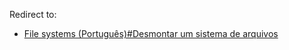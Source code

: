 Redirect to:

*   [File systems (Português)#Desmontar um sistema de arquivos](/index.php/File_systems_(Portugu%C3%AAs)#Desmontar_um_sistema_de_arquivos "File systems (Português)")
